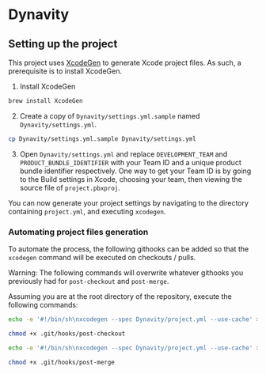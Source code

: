 # Dynavity


## Setting up the project

This project uses [XcodeGen](https://github.com/yonaskolb/XcodeGen) to generate Xcode project files. As such, a prerequisite is to install XcodeGen.

1. Install XcodeGen
```sh
brew install XcodeGen
```

2. Create a copy of `Dynavity/settings.yml.sample` named `Dynavity/settings.yml`.
```sh
cp Dynavity/settings.yml.sample Dynavity/settings.yml
```

3. Open `Dynavity/settings.yml` and replace `DEVELOPMENT_TEAM` and `PRODUCT_BUNDLE_IDENTIFIER` with your Team ID and a unique product bundle identifier respectively.
One way to get your Team ID is by going to the Build settings in Xcode, choosing your team, then viewing the source file of `project.pbxproj`.

You can now generate your project settings by navigating to the directory containing `project.yml`, and executing `xcodegen`.

### Automating project files generation

To automate the process, the following githooks can be added so that the `xcodegen` command will be executed on checkouts / pulls.

Warning: The following commands will overwrite whatever githooks you previously had for `post-checkout` and `post-merge`.

Assuming you are at the root directory of the repository, execute the following commands:

```sh
echo -e '#!/bin/sh\nxcodegen --spec Dynavity/project.yml --use-cache' > .git/hooks/post-checkout

chmod +x .git/hooks/post-checkout

echo -e '#!/bin/sh\nxcodegen --spec Dynavity/project.yml --use-cache' > .git/hooks/post-merge

chmod +x .git/hooks/post-merge

```

